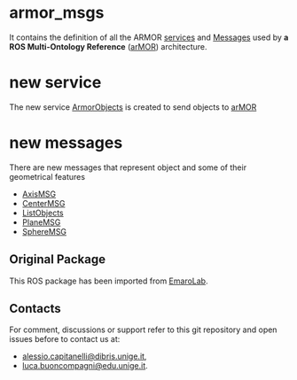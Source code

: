 # armor_msgs

It contains the definition of all the ARMOR [services](https://github.com/TheGor/injected_armor_pkgs/tree/developingMine/injected_armor_msgs/srv) and [Messages](https://github.com/TheGor/injected_armor_pkgs/tree/developingMine/injected_armor_msgs/srv) used by **a ROS Multi-Ontology Reference** ([arMOR](https://github.com/buoncubi/injected_armor_pkgs/tree/developingMine/injected_armor/armor)) architecture.

# new service
The new service [ArmorObjects](https://github.com/TheGor/injected_armor_pkgs/blob/developingMine/injected_armor_msgs/srv/ArmorObjects.srv) is created to send objects to [arMOR](https://github.com/buoncubi/injected_armor_pkgs/tree/developingMine/injected_armor/armor)

# new messages
There are new messages that represent object and some of their geometrical features
 - [AxisMSG](https://github.com/TheGor/injected_armor_pkgs/blob/developingMine/injected_armor_msgs/msg/AxisMSG.msg)
 - [CenterMSG](https://github.com/TheGor/injected_armor_pkgs/blob/developingMine/injected_armor_msgs/msg/CenterMSG.msg)
 - [ListObjects](https://github.com/TheGor/injected_armor_pkgs/blob/developingMine/injected_armor_msgs/msg/ListObjects.msg)
 - [PlaneMSG](https://github.com/TheGor/injected_armor_pkgs/blob/developingMine/injected_armor_msgs/msg/PlaneMSG.msg)
 - [SphereMSG](https://github.com/TheGor/injected_armor_pkgs/blob/developingMine/injected_armor_msgs/msg/SphereMSG.msg)

## Original Package

This ROS package has been imported from [EmaroLab](https://github.com/EmaroLab/armor_msgs).

## Contacts

For comment, discussions or support refer to this git repository and open issues before to contact us at:
 - [alessio.capitanelli@dibris.unige.it](mailto:alessio.capitanelli@dibris.unige.it),
 - [luca.buoncompagni@edu.unige.it](mailto:luca.buoncompagni@edu.unige.it).
